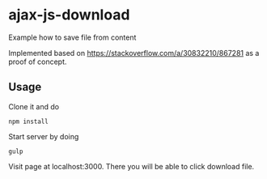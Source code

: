 # ajax-js-download
Example how to save file from content

Implemented based on https://stackoverflow.com/a/30832210/867281 as a proof of concept.

## Usage

Clone it and do

```
npm install
```

Start server by doing

```
gulp
```

Visit page at localhost:3000. There you will be able to click download file.
